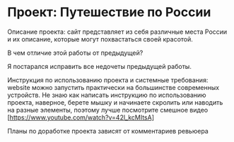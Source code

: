 # Проект: Путешествие по России

Описание проекта: сайт представляет из себя различные места России и их описание, которые могут похвастаться своей красотой. 

В чем отличие этой работы от предыдущей? 

Я постарался исправить все недочеты предыдущей работы.  

Инструкция по использованию проекта и системные требования: website можно запустить практически на большинстве современных устройств. 
Не знаю как написать инструкцию по использованию проекта, наверное, берете мышку и начинаете скролить или наводить на разные элементы, поэтому лучше посмотрите смешное видео [https://www.youtube.com/watch?v=42l_kcMItsA]

Планы по доработке проекта зависят от комментариев ревьюера
